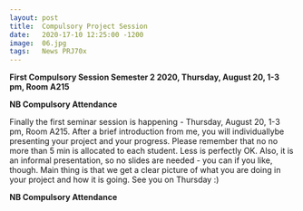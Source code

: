 ```yaml
---
layout: post
title:  Compulsory Project Session
date:   2020-17-10 12:25:00 -1200
image:  06.jpg
tags:   News PRJ70x
---
```


**First Compulsory Session Semester 2 2020, Thursday, August 20, 1-3 pm, Room A215**

**NB Compulsory Attendance**

Finally the first seminar session is happening - Thursday, August 20, 1-3 pm, Room A215.
After a brief introduction from me, you will individuallybe presenting your project and your progress. Please remember that no no more than 5 min is allocated to each student. Less is perfectly OK. Also, it is an informal presentation, so no slides are needed - you can if you like, though. Main thing is that we get a clear picture of what you are doing in your project and how it is going.
See you on Thursday :)

**NB Compulsory Attendance**
